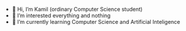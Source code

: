 - 👋 Hi, I’m Kamil (ordinary Computer Science student)
- 👀 I’m interested everything and nothing
- 🌱 I’m currently learning Computer Science and Artificial Inteligence

<!---
SermakK01/SermakK01 is a ✨ special ✨ repository because its `README.md` (this file) appears on your GitHub profile.
You can click the Preview link to take a look at your changes.
--->
